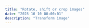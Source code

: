 ```yaml
---
title: "Rotate, shift or crop images"
date: "2023-10-10 00:00:01"
description: "Transform image"
---
```


